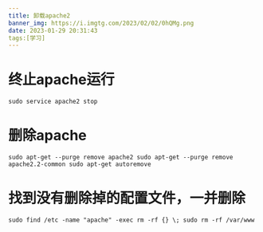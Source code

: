 ```yaml
---
title: 卸载apache2
banner_img: https://i.imgtg.com/2023/02/02/0hQMg.png
date: 2023-01-29 20:31:43
tags:[学习]
---
```


# 终止apache运行
``
sudo service apache2 stop
``

# 删除apache
``
sudo apt-get --purge remove apache2
sudo apt-get --purge remove apache2.2-common
sudo apt-get autoremove
``

# 找到没有删除掉的配置文件，一并删除
``
sudo find /etc -name "apache" -exec rm -rf {} \;
sudo rm -rf /var/www
``